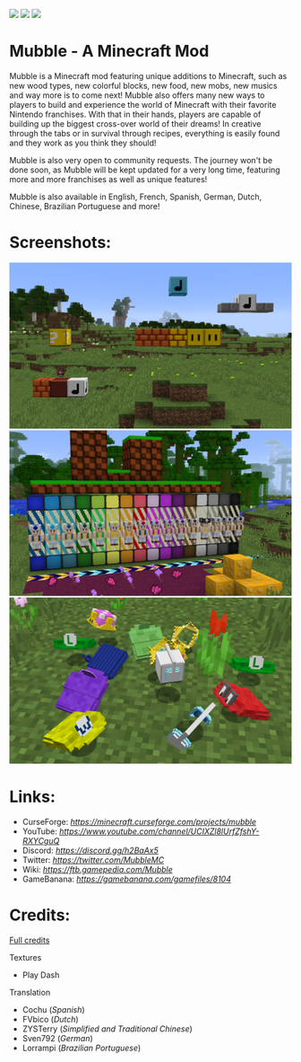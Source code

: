 [![](http://cf.way2muchnoise.eu/full_mubble_downloads.svg)](https://minecraft.curseforge.com/projects/mubble)
[![](http://cf.way2muchnoise.eu/versions/Available%20For%20Minecraft_mubble_all.svg)](https://minecraft.curseforge.com/projects/mubble)
[![](http://cf.way2muchnoise.eu/packs/mubble.svg)](https://minecraft.curseforge.com/projects/mubble)

# Mubble - A Minecraft Mod
Mubble is a Minecraft mod featuring unique additions to Minecraft, such as new wood types, new colorful blocks, new food, new mobs, new musics and way more is to come next! Mubble also offers many new ways to players to build and experience the world of Minecraft with their favorite Nintendo franchises. With that in their hands, players are capable of building up the biggest cross-over world of their dreams! In creative through the tabs or in survival through recipes, everything is easily found and they work as you think they should!

Mubble is also very open to community requests. The journey won't be done soon, as Mubble will be kept updated for a very long time, featuring more and more franchises as well as unique features!

Mubble is also available in English, French, Spanish, German, Dutch, Chinese, Brazilian Portuguese and more!

# Screenshots:

![Super Mario Level](https://raw.githubusercontent.com/Hugman76/Mubble/master/external/screenshots/super_mario_bros._level.png)
![Colors](https://raw.githubusercontent.com/Hugman76/Mubble/master/external/screenshots/colors.png)
![Costumes](https://raw.githubusercontent.com/Hugman76/Mubble/master/external/screenshots/costumes.png)


# Links:
* CurseForge: *https://minecraft.curseforge.com/projects/mubble*
* YouTube: *https://www.youtube.com/channel/UCIXZl8lUrfZfshY-RXYCguQ*
* Discord: *https://discord.gg/h2BaAx5*
* Twitter: *https://twitter.com/MubbleMC*
* Wiki: *https://ftb.gamepedia.com/Mubble*
* GameBanana: *https://gamebanana.com/gamefiles/8104*

# Credits:
[Full credits](https://ftb.gamepedia.com/Mubble/Credits)

Textures
* Play Dash

Translation
* Cochu (*Spanish*)
* FVbico (*Dutch*)
* ZYSTerry (*Simplified and Traditional Chinese*)
* Sven792 (*German*)
* Lorrampi (*Brazilian Portuguese*)
